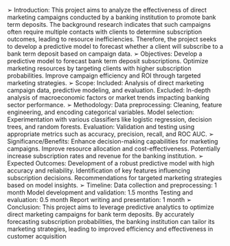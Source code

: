 ➢ Introduction:
This project aims to analyze the effectiveness of direct marketing campaigns conducted by 
a banking institution to promote bank term deposits. The background research indicates 
that such campaigns often require multiple contacts with clients to determine subscription 
outcomes, leading to resource inefficiencies. Therefore, the project seeks to develop a 
predictive model to forecast whether a client will subscribe to a bank term deposit based 
on campaign data.
➢ Objectives:
Develop a predictive model to forecast bank term deposit subscriptions.
Optimize marketing resources by targeting clients with higher subscription probabilities.
Improve campaign efficiency and ROI through targeted marketing strategies.
➢ Scope:
Included: Analysis of direct marketing campaign data, predictive modeling, and evaluation.
Excluded: In-depth analysis of macroeconomic factors or market trends impacting banking 
sector performance.
➢ Methodology:
Data preprocessing: Cleaning, feature engineering, and encoding categorical variables.
Model selection: Experimentation with various classifiers like logistic regression, decision 
trees, and random forests.
Evaluation: Validation and testing using appropriate metrics such as accuracy, precision, 
recall, and ROC AUC.
➢ Significance/Benefits:
Enhance decision-making capabilities for marketing campaigns.
Improve resource allocation and cost-effectiveness.
Potentially increase subscription rates and revenue for the banking institution.
➢ Expected Outcomes:
Development of a robust predictive model with high accuracy and reliability.
Identification of key features influencing subscription decisions.
Recommendations for targeted marketing strategies based on model insights.
➢ Timeline:
Data collection and preprocessing: 1 month
Model development and validation: 1.5 months
Testing and evaluation: 0.5 month
Report writing and presentation: 1 month
➢ Conclusion:
This project aims to leverage predictive analytics to optimize direct marketing campaigns 
for bank term deposits. By accurately forecasting subscription probabilities, the banking 
institution can tailor its marketing strategies, leading to improved efficiency and 
effectiveness in customer acquisition
